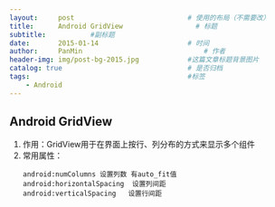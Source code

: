 ```yaml
---
layout:     post                            # 使用的布局（不需要改）
title:      Android GridView                  # 标题
subtitle:           #副标题
date:       2015-01-14                      # 时间
author:     PanMin                              # 作者
header-img: img/post-bg-2015.jpg            #这篇文章标题背景图片
catalog: true                               # 是否归档
tags:                                       #标签
    - Android
---
```



## Android GridView
1. 作用：GridView用于在界面上按行、列分布的方式来显示多个组件
2. 常用属性：
	```
    android:numColumns 设置列数 有auto_fit值
    android:horizontalSpacing  设置列间距
    android:verticalSpacing   设置行间距
	```